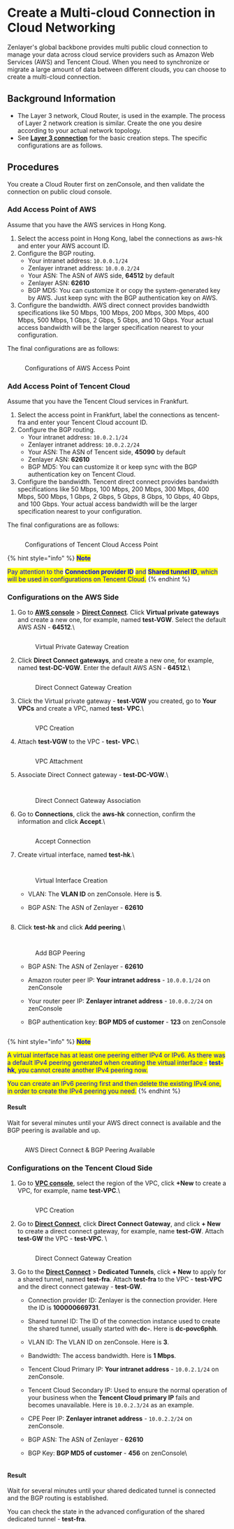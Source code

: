 # Create a Multi-cloud Connection in Cloud Networking

Zenlayer's global backbone provides multi public cloud connection to manage your data across cloud service providers such as Amazon Web Services (AWS) and Tencent Cloud. When you need to synchronize or migrate a large amount of data between different clouds, you can choose to create a multi-cloud connection.



## Background Information <a href="#background-information" id="background-information"></a>

* The Layer 3 network, Cloud Router, is used in the example. The process of Layer 2 network creation is similar. Create the one you desire according to your actual network topology.
* See [**Layer 3 connection**](../get-started/cloud-connection/create-a-layer-3-connection.md) for the basic creation steps. The specific configurations are as follows.



## Procedures <a href="#procedures" id="procedures"></a>

You create a Cloud Router first on zenConsole, and then validate the connection on public cloud console.



### Add Access Point of AWS <a href="#add-access-point-of-aws" id="add-access-point-of-aws"></a>

Assume that you have the AWS services in Hong Kong.

1. Select the access point in Hong Kong, label the connections as aws-hk and enter your AWS account ID.
2. Configure the BGP routing.
   * Your intranet address: `10.0.0.1/24`
   * Zenlayer intranet address: `10.0.0.2/24`
   * Your ASN: The ASN of AWS side, **64512** by default
   * Zenlayer ASN: **62610**
   * BGP MD5: You can customize it or copy the system-generated key by AWS. Just keep sync with the BGP authentication key on AWS.
3. Configure the bandwidth. AWS direct connect provides bandwidth specifications like 50 Mbps, 100 Mbps, 200 Mbps, 300 Mbps, 400 Mbps, 500 Mbps, 1 Gbps, 2 Gbps, 5 Gbps, and 10 Gbps. Your actual access bandwidth will be the larger specification nearest to your configuration.

The final configurations are as follows:

<figure><img src="../../.gitbook/assets/2023-01-09-16-36-01-image.png" alt=""><figcaption><p>Configurations of AWS Access Point</p></figcaption></figure>



### Add Access Point of Tencent Cloud <a href="#add-access-point-of-tencent-cloud" id="add-access-point-of-tencent-cloud"></a>

Assume that you have the Tencent Cloud services in Frankfurt.

1. Select the access point in Frankfurt, label the connections as tencent-fra and enter your Tencent Cloud account ID.
2. Configure the BGP routing.
   * Your intranet address: `10.0.2.1/24`
   * Zenlayer intranet address: `10.0.2.2/24`
   * Your ASN: The ASN of Tencent side, **45090** by default
   * Zenlayer ASN: **62610**
   * BGP MD5: You can customize it or keep sync with the BGP authentication key on Tencent Cloud.
3. Configure the bandwidth. Tencent direct connect provides bandwidth specifications like 50 Mbps, 100 Mbps, 200 Mbps, 300 Mbps, 400 Mbps, 500 Mbps, 1 Gbps, 2 Gbps, 5 Gbps, 8 Gbps, 10 Gbps, 40 Gbps, and 100 Gbps. Your actual access bandwidth will be the larger specification nearest to your configuration.

The final configurations are as follows:

<figure><img src="../../.gitbook/assets/2023-01-09-18-22-20-image.png" alt=""><figcaption><p>Configurations of Tencent Cloud Access Point</p></figcaption></figure>

{% hint style="info" %}
<mark style="color:blue;">**Note**</mark>

<mark style="color:blue;">Pay attention to the</mark> <mark style="color:blue;"></mark><mark style="color:blue;">**Connection provider ID**</mark> <mark style="color:blue;"></mark><mark style="color:blue;">and</mark> <mark style="color:blue;"></mark><mark style="color:blue;">**Shared tunnel ID**</mark><mark style="color:blue;">, which will be used in configurations on Tencent Cloud.</mark>
{% endhint %}



### Configurations on the AWS Side <a href="#configurations-on-the-aws-side" id="configurations-on-the-aws-side"></a>

1.  Go to [**AWS console**](https://console.aws.amazon.com/console/home?nc2=h\_ct\&src=header-signin) > [**Direct Connect**](https://us-east-1.console.aws.amazon.com/directconnect/v2/home?region=us-east-1#/connections). Click **Virtual private gateways** and create a new one, for example, named **test-VGW**. Select the default AWS ASN - **64512**.\


    <figure><img src="../../.gitbook/assets/2023-01-09-18-55-50-image.png" alt=""><figcaption><p>Virtual Private Gateway Creation</p></figcaption></figure>
2.  Click **Direct Connect gateways**, and create a new one, for example, named **test-DC-VGW**. Enter the default AWS ASN - **64512**.\


    <figure><img src="../../.gitbook/assets/2023-01-09-18-57-57-image.png" alt=""><figcaption><p>Direct Connect Gateway Creation</p></figcaption></figure>
3.  Click the Virtual private gateway - **test-VGW** you created, go to **Your VPCs** and create a VPC, named **test- VPC**.\


    <figure><img src="../../.gitbook/assets/2023-01-09-19-17-38-image.png" alt=""><figcaption><p>VPC Creation</p></figcaption></figure>
4.  Attach **test-VGW** to the VPC - **test- VPC**.\


    <figure><img src="../../.gitbook/assets/2023-01-09-19-15-39-image.png" alt=""><figcaption><p>VPC Attachment </p></figcaption></figure>
5.  Associate Direct Connect gateway - **test-DC-VGW**.\


    <figure><img src="../../.gitbook/assets/2023-01-09-19-23-09-image.png" alt=""><figcaption></figcaption></figure>

    <figure><img src="../../.gitbook/assets/2023-01-09-19-23-56-image (1).png" alt=""><figcaption><p>Direct Connect Gateway Association</p></figcaption></figure>
6.  Go to **Connections**, click the **aws-hk** connection, confirm the information and click **Accept**.\


    <figure><img src="../../.gitbook/assets/2023-01-09-19-35-58-image.png" alt=""><figcaption><p>Accept Connection</p></figcaption></figure>
7.  Create virtual interface, named **test-hk**.\


    <figure><img src="../../.gitbook/assets/2023-01-09-19-37-32-image.png" alt=""><figcaption></figcaption></figure>

    <figure><img src="../../.gitbook/assets/2023-01-09-19-29-03-image.png" alt=""><figcaption><p>Virtual Interface Creation</p></figcaption></figure>

    * VLAN: The **VLAN ID** on zenConsole. Here is **5**.
    *   BGP ASN: The ASN of Zenlayer - **62610**

        <figure><img src="../../.gitbook/assets/2023-01-09-19-31-01-image (1).png" alt=""><figcaption></figcaption></figure>
8.  Click **test-hk** and click **Add peering**.\


    <figure><img src="../../.gitbook/assets/2023-01-09-19-44-33-image.png" alt=""><figcaption></figcaption></figure>

    <figure><img src="../../.gitbook/assets/2023-01-09-19-58-17-image.png" alt=""><figcaption><p>Add BGP Peering</p></figcaption></figure>

    * BGP ASN: The ASN of Zenlayer - **62610**
    * Amazon router peer IP: **Your intranet address** - `10.0.0.1/24` on zenConsole
    * Your router peer IP: **Zenlayer intranet address** - `10.0.0.2/24` on zenConsole
    *   BGP authentication key: **BGP MD5 of customer** - **123** on zenConsole&#x20;

        <figure><img src="../../.gitbook/assets/2023-01-09-20-01-34-image.png" alt=""><figcaption></figcaption></figure>

{% hint style="info" %}
<mark style="color:blue;">**Note**</mark>

<mark style="color:blue;">A virtual interface has at least one peering either IPv4 or IPv6. As there was a default IPv4 peering generated when creating the virtual interface -</mark> <mark style="color:blue;"></mark><mark style="color:blue;">**test-hk**</mark><mark style="color:blue;">, you cannot create another IPv4 peering now.</mark>&#x20;

<mark style="color:blue;">You can create an IPv6 peering first and then delete the existing IPv4 one, in order to create the IPv4 peering you need.</mark>
{% endhint %}

#### **Result**

Wait for several minutes until your AWS direct connect is available and the BGP peering is available and up.

<figure><img src="../../.gitbook/assets/2023-01-09-20-04-28-image.png" alt=""><figcaption><p>AWS Direct Connect &#x26; BGP Peering Available</p></figcaption></figure>



### Configurations on the Tencent Cloud Side <a href="#configurations-on-the-tencent-cloud-side" id="configurations-on-the-tencent-cloud-side"></a>

1.  Go to [**VPC console**](https://console.tencentcloud.com/vpc), select the region of the VPC, click **+New** to create a VPC, for example, name **test-VPC**.\


    <figure><img src="../../.gitbook/assets/image (5).png" alt=""><figcaption><p>VPC Creation</p></figcaption></figure>
2.  Go to [**Direct Connect**](https://console.tencentcloud.com/dc/dc), click **Direct Connect Gateway**, and click **+ New** to create a direct connect gateway, for example, name **test-GW**. Attach **test-GW** the VPC - **test-VPC**. \


    <figure><img src="../../.gitbook/assets/image.png" alt=""><figcaption><p>Direct Connect Gateway Creation</p></figcaption></figure>
3. Go to the [**Direct Connect**](https://console.tencentcloud.com/dc/conn) > **Dedicated Tunnels**, click **+ New** to apply for a shared tunnel, named **test-fra**. Attach **test-fra** to the VPC - **test-VPC** and the direct connect gateway - **test-GW**.
   * Connection provider ID: Zenlayer is the connection provider. Here the ID is **100000669731**.
   * Shared tunnel ID: The ID of the connection instance used to create the shared tunnel, usually started with **dc-**. Here is **dc-povc6phh**.
   * VLAN ID: The VLAN ID on zenConsole. Here is **3**.
   * Bandwidth: The access bandwidth. Here is **1 Mbps**.
   * Tencent Cloud Primary IP: **Your intranet address** - `10.0.2.1/24` on zenConsole.
   * Tencent Cloud Secondary IP: Used to ensure the normal operation of your business when the **Tencent Cloud primary IP** fails and becomes unavailable. Here is `10.0.2.3/24` as an example.
   * CPE Peer IP: **Zenlayer intranet address** - `10.0.2.2/24` on zenConsole.
   * BGP ASN: The ASN of Zenlayer - **62610**
   *   BGP Key: **BGP MD5 of customer** - **456** on zenConsole\


       <figure><img src="../../.gitbook/assets/2023-01-09-20-34-58-image.png" alt=""><figcaption></figcaption></figure>

#### **Result**

Wait for several minutes until your shared dedicated tunnel is connected and the BGP routing is established.

You can check the state in the advanced configuration of the shared dedicated tunnel - **test-fra**.

